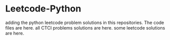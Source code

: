 # Leetcode-Python
adding the python leetcode problem solutions in this repositories. 
The code files are here.
all CTCI problems solutions are here.
some leetcode solutions are here.


































































































































































































































































































































































































































































































































































































































































































































































































































































































































































































































































































































































